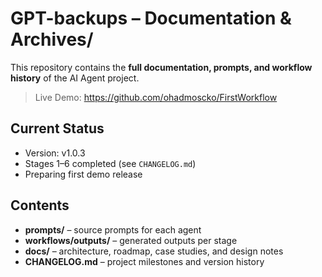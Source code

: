 # GPT-backups – Documentation & Archives/

This repository contains the **full documentation, prompts, and workflow history** of the AI Agent project.

> Live Demo: https://github.com/ohadmoscko/FirstWorkflow


## Current Status
- Version: v1.0.3  
- Stages 1–6 completed (see `CHANGELOG.md`)  
- Preparing first demo release

## Contents
- **prompts/** – source prompts for each agent  
- **workflows/outputs/** – generated outputs per stage  
- **docs/** – architecture, roadmap, case studies, and design notes  
- **CHANGELOG.md** – project milestones and version history

